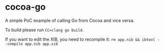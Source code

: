cocoa-go
========

A simple PoC example of calling Go from Cocoa and vice versa.

To build please run `CC=clang go build`.

If you want to edit the XIB, you need to recompile it: `rm app.nib && ibtool --compile app.nib app.xib`

